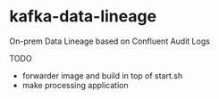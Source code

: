 # kafka-data-lineage
On-prem Data Lineage based on Confluent Audit Logs


TODO
- forwarder image and build in top of start.sh
- make processing application